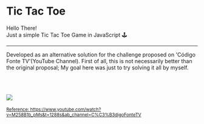 # Tic Tac Toe
Hello There!<br>
Just a simple Tic Tac Toe Game in JavaScript 🕹<br>

----

Developed as an alternative solution for the challenge proposed on 'Código Fonte TV'(YouTube Channel).
First of all, this is not necessarily better than the original proposal;
My goal here was just to try solving it all by myself.

<br><br>


<a href="https://www.linkedin.com/in/lucastheodoro/">
  <img src="https://user-images.githubusercontent.com/94143290/161193959-fef6747c-f323-4534-b3f3-9d02e223a5db.png"
</a>
<br><br>
<small>Reference: https://www.youtube.com/watch?v=M258B1b_pMs&t=1288s&ab_channel=C%C3%B3digoFonteTV</small>

